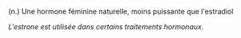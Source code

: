 (n.) Une hormone féminine naturelle, moins puissante que l'estradiol

*L'estrone est utilisée dans certains traitements hormonaux.*